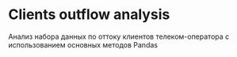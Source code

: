 # Clients outflow analysis
Анализ набора данных по оттоку клиентов телеком-оператора с использованием основных методов Pandas
